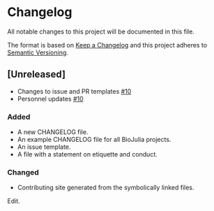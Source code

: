 # Changelog
All notable changes to this project will be documented in this file.

The format is based on [Keep a Changelog](http://keepachangelog.com/en/1.0.0/)
and this project adheres to [Semantic Versioning](http://semver.org/spec/v2.0.0.html).

## [Unreleased]
- Changes to issue and PR templates [#10](https://github.com/BioJulia/Contributing/pull/10)
- Personnel updates  [#10](https://github.com/BioJulia/Contributing/pull/10)

### Added
- A new CHANGELOG file.
- An example CHANGELOG file for all BioJulia projects.
- An issue template.
- A file with a statement on etiquette and conduct.

### Changed
- Contributing site generated from the symbolically linked files.

Edit.
